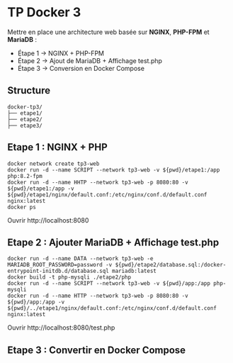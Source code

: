 # TP Docker 3

Mettre en place une architecture web basée sur **NGINX**, **PHP-FPM** et **MariaDB** :  
- Étape 1 → NGINX + PHP-FPM  
- Étape 2 → Ajout de MariaDB  + Affichage test.php
- Étape 3 → Conversion en Docker Compose  

## Structure
```
docker-tp3/
├── etape1/
├── etape2/
├── etape3/
```
## Etape 1 : NGINX + PHP
```
docker network create tp3-web
docker run -d --name SCRIPT --network tp3-web -v ${pwd}/etape1:/app php:8.2-fpm
docker run -d --name HHTP --network tp3-web -p 8080:80 -v ${pwd}/etape1:/app -v ${pwd}/etape1/nginx/default.conf:/etc/nginx/conf.d/default.conf nginx:latest
docker ps
```
Ouvrir http://localhost:8080

## Etape 2 : Ajouter MariaDB + Affichage test.php
```
docker run -d --name DATA --network tp3-web -e MARIADB_ROOT_PASSWORD=password -v ${pwd}/etape2/database.sql:/docker-entrypoint-initdb.d/database.sql mariadb:latest
docker build -t php-mysqli ./etape2/php
docker run -d --name SCRIPT --network tp3-web -v ${pwd}/app:/app php-mysqli
docker run -d --name HTTP --network tp3-web -p 8080:80 -v ${pwd}/app:/app -v ${pwd}/../etape1/nginx/default.conf:/etc/nginx/conf.d/default.conf nginx:latest
```
Ouvrir http://localhost:8080/test.php

## Etape 3 : Convertir en Docker Compose
